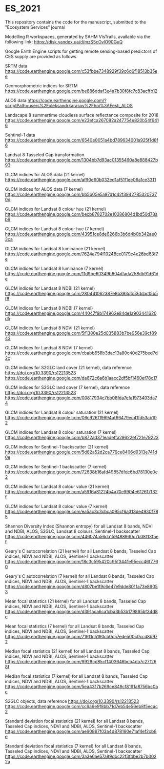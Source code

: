 # ES_2021
This repository contains the code for the manuscript, submitted to the "Ecosystem Services" journal

Modelling R workspaces, generated by SAHM VisTrails, available via the following link:
https://disk.yandex.ua/d/mzS5cOvlO90GuQ

Google Earth Engine scripts for getting remote sensing-based predictors of CES supply are provided as follows.

SRTM data
https://code.earthengine.google.com/c53fbbe7348929f39c6d6f18513b35ee

Geomorphometric indices for SRTM
https://code.earthengine.google.com/be886ddaf3e4a7b30f8fc7c83acffb12

ALOS data
https://code.earthengine.google.com/?scriptPath=users%2Foleksandrkarasov%2Fhoi%3AEesti_ALOS

Landscape 8 summertime cloudless surface reflectance composite for 2018
https://code.earthengine.google.com/e23efca267082a247754e820b54f6416

Sentinel-1 data
https://code.earthengine.google.com/6540e0051a4bd789634001a925f1d8f6

Landsat 8 Tasseled Cap transformation
https://code.earthengine.google.com/1304bb7d93ac01355460a8e888427b93

GLCM indices for ALOS data (21 kernel)
https://code.earthengine.google.com/af90e60b032ed1af51f1ee06a1ce3311

GLCM indices for ALOS data (7 kernel)
https://code.earthengine.google.com/bb5b05e5a87d1c42f39427853207370d

GLCM indices for Landsat 8 colour hue (21 kernel)
https://code.earthengine.google.com/becb8782702e10386804d1bd50d78ab9

GLCM indices for Landsat 8 colour hue (7 kernel)
https://code.earthengine.google.com/43951ce8de6266b3b6d4b0b342ae03ca

GLCM indices for Landsat 8 luminance (21 kernel)
https://code.earthengine.google.com/7624a794f10248ce0179c4e26bd63f7e

GLCM indices for Landsat 8 luminance (7 kernel)
https://code.earthengine.google.com/11d9be60349b604dfada258db91d61de

GLCM indices for Landsat 8 NDBI (21 kernel)
https://code.earthengine.google.com/280441062387e8b393db53ddac15b5f8

GLCM indices for Landsat 8 NDBI (7 kernel)
https://code.earthengine.google.com/44047f9b174962e84de1a903441620d5

GLCM indices for Landsat 8 NDVI (21 kernel)
https://code.earthengine.google.com/5f1380e25d035883b7be956e39cf8943

GLCM indices for Landsat 8 NDVI (7 kernel)
https://code.earthengine.google.com/cbabb658b3dac13a80c40d275bed7d2c

GLCM indices for S2GLC land cover (21 kernel), data reference https://doi.org/10.3390/rs12213523
https://code.earthengine.google.com/da672c6a6b1aacc2df5bf1460ef78c17

GLCM indices for S2GLC land cover (7 kernel), data reference https://doi.org/10.3390/rs12213523
https://code.earthengine.google.com/00817934c7bb08fda7efa1973403da74

GLCM indices for Landsat 8 colour saturation (21 kernel)
https://code.earthengine.google.com/06c926119694af66479ec41fd53ab102

GLCM indices for Landsat 8 colour saturation (7 kernel)
https://code.earthengine.google.com/b872ad371eadeffa29622ef721e79223

GLCM indices for Sentinel-1 backscatter (21 kernel)
https://code.earthengine.google.com/5d82a52d2ca779ce8406d9313e741d0e

GLCM indices for Sentinel-1 backscatter (7 kernel)
https://code.earthengine.google.com/72638b16afd49857dfdc6bd78130e0e2

GLCM indices for Landsat 8 colour value (21 kernel)
https://code.earthengine.google.com/a5916a81224b4a70e9904e612617f32f

GLCM indices for Landsat 8 colour value (7 kernel)
https://code.earthengine.google.com/ea5ac3c3cbca095cf6a313de4930f785

Shannon Diversity Index (Shannon entropy) for all Landsat 8 bands, NDVI and NDBI, ALOS, S2GLC, Landsat 8 colours, Sentinel-1 backscatter
https://code.earthengine.google.com/446074a56da159488960c7b08113f5ef

Geary's C autocorrelation (21 kernel) for all Landsat 8 bands, Tasseled Cap indices, NDVI and NDBI, ALOS, Sentinel-1 backscatter
https://code.earthengine.google.com/18c3c595420c95f3441e95ecc46f7760

Geary's C autocorrelation (7 kernel) for all Landsat 8 bands, Tasseled Cap indices, NDVI and NDBI, ALOS, Sentinel-1 backscatter
https://code.earthengine.google.com/d807be1f9c6e47e9dde8011a73e89053

Mean focal statistics (21 kernel) for all Landsat 8 bands, Tasseled Cap indices, NDVI and NDBI, ALOS, Sentinel-1 backscatter
https://code.earthengine.google.com/d391aca6ca1cba3b53b179895bf34d8e

Mean focal statistics (7 kernel) for all Landsat 8 bands, Tasseled Cap indices, NDVI and NDBI, ALOS, Sentinel-1 backscatter
https://code.earthengine.google.com/71911c5190cb0c57ede500c0ccd8b972

Median focal statistics (21 kernel) for all Landsat 8 bands, Tasseled Cap indices, NDVI and NDBI, ALOS, Sentinel-1 backscatter
https://code.earthengine.google.com/9928cd85cf1403646bcb4da7c27f268f

Median focal statistics (7 kernel) for all Landsat 8 bands, Tasseled Cap indices, NDVI and NDBI, ALOS, Sentinel-1 backscatter
https://code.earthengine.google.com/5ea4317b269ce849cf8191a8756bc0ac

S2GLC objects,  data reference https://doi.org/10.3390/rs12213523
https://code.earthengine.google.com/cc6a6e9f8bb71d7eb54e56eb8f5ecac2

Standard deviation focal statistics (21 kernel) for all Landsat 8 bands, Tasseled Cap indices, NDVI and NDBI, ALOS, Sentinel-1 backscatter
https://code.earthengine.google.com/ae60897f03a4d878160e71af4ef2cb8e

Standard deviation focal statistics (7 kernel) for all Landsat 8 bands, Tasseled Cap indices, NDVI and NDBI, ALOS, Sentinel-1 backscatter
https://code.earthengine.google.com/3a3e6ae57a89dbc22f3f4be2b7b0022a



